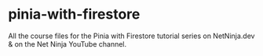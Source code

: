 # pinia-with-firestore
All the course files for the Pinia with Firestore tutorial series on NetNinja.dev &amp; on the Net Ninja YouTube channel.
